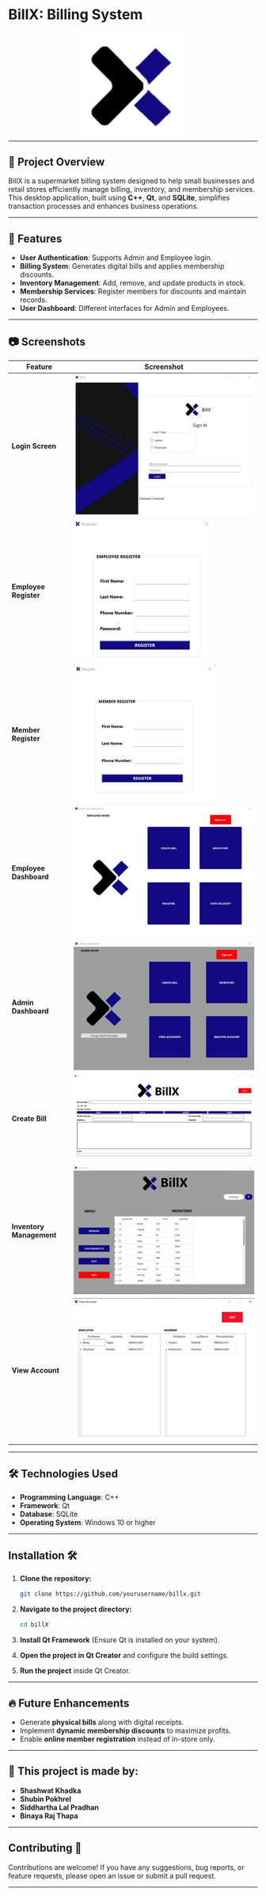# BillX: Billing System

<p align="center">
  <img src="images/logo.png" alt="BillX Logo" width="200">
</p>

---

## 📌 Project Overview
BillX is a supermarket billing system designed to help small businesses and retail stores efficiently manage billing, inventory, and membership services. This desktop application, built using **C++**, **Qt**, and **SQLite**, simplifies transaction processes and enhances business operations.

---

## 🚀 Features
- **User Authentication**: Supports Admin and Employee login.
- **Billing System**: Generates digital bills and applies membership discounts.
- **Inventory Management**: Add, remove, and update products in stock.
- **Membership Services**: Register members for discounts and maintain records.
- **User Dashboard**: Different interfaces for Admin and Employees.

---


## 📷 Screenshots

| Feature            | Screenshot |
|-------------------|------------|
| **Login Screen**  | ![Login](images/login.jpg) |
| **Employee Register**  | ![Login](images/EmployeeRegister.jpg) |
| **Member Register**  | ![Login](images/MemberRegister.jpg) |
| **Employee Dashboard** | ![Dashboard](images/EmployeeDashboard.jpg) |
| **Admin Dashboard** | ![Admin Dashboard](images/AdminDashboard.jpg) |
| **Create Bill**   | ![Create Bill](images/CreateBill.jpg) |
| **Inventory Management** | ![Inventory](images/InventoryManagement.jpg) |
| **View Account**  | ![View Account](images/ViewAccount.jpg) |

---


## 🛠️ Technologies Used
- **Programming Language**: C++
- **Framework**: Qt
- **Database**: SQLite
- **Operating System**: Windows 10 or higher

---


## Installation 🛠️

1. **Clone the repository:**
   ```bash
   git clone https://github.com/yourusername/billx.git

2. **Navigate to the project directory:**
   ```bash
   cd billX

3. **Install Qt Framework** 
    (Ensure Qt is installed on your system).
   

4. **Open the project in Qt Creator** and configure the build settings.
   
5. **Run the project** inside Qt Creator.
   
---


## 🔥 Future Enhancements
- Generate **physical bills** along with digital receipts.
- Implement **dynamic membership discounts** to maximize profits.
- Enable **online member registration** instead of in-store only.

---

## 🤝 This project is made by:
- **Shashwat Khadka**
- **Shubin Pokhrel**
- **Siddhartha Lal Pradhan**
- **Binaya Raj Thapa**

---

## Contributing 🤝
Contributions are welcome! If you have any suggestions, bug reports, or feature requests, please open an issue or submit a pull request.

---
